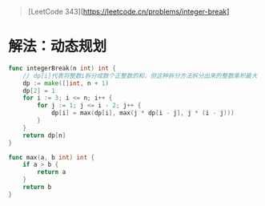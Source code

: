 > [LeetCode 343][https://leetcode.cn/problems/integer-break]

# 解法：动态规划

```go
func integerBreak(n int) int {
    // dp[i]代表将整数i拆分成数个正整数的和，但这种拆分方法拆分出来的整数乘积最大
    dp := make([]int, n + 1)
    dp[2] = 1
    for i := 3; i <= n; i++ {
        for j := 1; j <= i - 2; j++ {
            dp[i] = max(dp[i], max(j * dp[i - j], j * (i - j)))
        }
    }
    return dp[n]
}

func max(a, b int) int {
    if a > b {
        return a
    }
    return b
}
```

